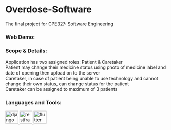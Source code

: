 # Overdose-Software
 The final project for CPE327: Software Engineering

<h3 align="left">Web Demo:</h3>

<h3 align="left">Scope & Details:</h3>
Application has two assigned roles: Patient & Caretaker<br>
Patient may change their medicine status using photo of medicine label and date of opening then upload on to the server<br>
Caretaker, in case of patient being unable to use technology and cannot change their own status, can change status for the patient<br>
Caretaker can be assigned to maximum of 3 patients<br>


<h3 align="left">Languages and Tools:</h3>
<p align="left"> 
<a href="https://www.djangoproject.com/" target="_blank" rel="noreferrer"> <img src="https://cdn.worldvectorlogo.com/logos/django.svg" alt="django" width="40" height="40"/> </a> 
<a href="https://www.django-rest-framework.org/" target="_blank" rel="noreferrer"> <img src="https://keenethics.com/wp-content/uploads/2022/01/rest-api-1.svg" alt="restframework" width="40" height="40"/> </a> 
<a href="https://flutter.dev" target="_blank" rel="noreferrer"> <img src="https://www.vectorlogo.zone/logos/flutterio/flutterio-icon.svg" alt="flutter" width="40" height="40"/> </a> </p>
